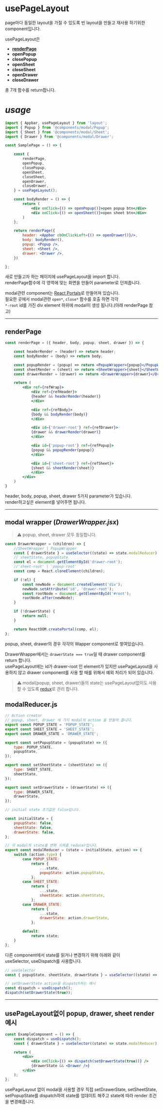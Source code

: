 # **usePageLayout**

page마다 동일한 layout을 가질 수 있도록 빈 layout을 만들고 재사용 하기위한 component입니다.

usePageLayout은

-   [**renderPage**](#render-page)
-   **openPopup**
-   **closePopup**
-   **openSheet**
-   **closeSheet**
-   **openDrawer**
-   **closeDrawer**

총 7개 함수를 return합니다.

# _usage_

```jsx
import { Appbar, usePageLayout } from 'layout';
import { Popup } from '@components/modal/Popup';
import { Sheet } from '@components/modal/Sheet';
import { Drawer } from '@components/modal/Drawer';

const SamplePage = () => {

	const {
		renderPage,
		openPopup,
		closePopup,
		openSheet,
		closeSheet,
		openDrawer,
		closeDrawer,
	} = usePageLayout();

	const bodyRender = () => {
		return (
			<div onClick={() => openPopup()}>open popup btn</div>
			<div onClick={() => openSheet()}>open sheet btn</div>
		)
	};

	return renderPage({
		header: <Appbar cbOnClickLeft={() => openDrawer()}/>,
		body: bodyRender(),
		popup: <Popup />,
		sheet: <Sheet />,
		drawer: <Drawer />,
	})

};
```

새로 만들고자 하는 페이지에 usePageLayout을 import 합니다.  
renderPage함수에 각 영역에 맞는 화면을 만들어 parameter로 던져줍니다.

modal관련 component는 [React Portals](https://reactjs.org/docs/portals.html)로 만들어져 있습니다.  
필요한 곳에서 modal관련 `open*`, `close*` 함수를 호출 하면 각각  
`*-root` id를 가진 div element 하위에 modal이 생성 됩니다.(아래 renderPage 참고)

---

<h2 id='render-page'>renderPage</h1>

```jsx
const renderPage = ({ header, body, popup, sheet, drawer }) => {

	const headerRender = (header) => return header;
	const bodyRender = (body) => return body;

	const popupRender = (popup) => return <PopupWrapper>{popup}</PopupWrapper>;
	const sheetRender = (sheet) => return <SheetWrapper>{sheet}</SheetWrapper>;
	const drawerRender = (drawer) => return <DrawerWrapper>{drawer}</DrawerWrapper>;

	return (
        <div ref={refWrap}>
            <div ref={refHeader}>
            {header && headerRender(header)}
            </div>

            <div ref={refBody}>
            {body && bodyRender(body)}
            </div>

            <div id={'drawer-root'} ref={refDrawer}>
            {drawer && drawerRender(drawer)}
            </div>

            <div id={'popup-root'} ref={refPopup}>
            {popup && popupRender(popup)}
            </div>

            <div id={'sheet-root'} ref={refSheet}>
            {sheet && sheetRender(sheet)}
            </div>
        </div>
	)
}
```

header, body, popup, sheet, drawer 5가지 parameter가 있습니다.  
render하고싶은 element를 넣어주면 됩니다.

---

## modal wrapper (_DrawerWrapper.jsx_)

> ⚠️ popup, sheet, drawer 모두 동일합니다.

```jsx
const DrawerWrapper = (children) => {
    //SheetWrapper | PopupWrapper
    const { drawerState } = useSelector((state) => state.modalReducer);
    // sheetState, popupState
    const el = document.getElementById('drawer-root');
    //'sheet-root' | 'popup-root'
    const comp = React.cloneElement(children);

    if (!el) {
        const newNode = document.createElement('div');
        newNode.setAttribute('id', 'drawer-root');
        const rootNode = document.getElementById('#root');
        rootNode.after(newNode);
    }

    if (!drawerState) {
        return null;
    }

    return ReactDOM.createPortal(comp, el);
};
```

popup, sheet, drawer의 경우 각각의 Wapper component로 쌓여있습니다.

DrawerWrapper에서는 `drawerState === true`일 때 drawer component를 return 합니다.  
usePageLayout에는 id가 drawer-root 인 element가 있지만 usePageLayout을 사용하지 않고 drawer component를 사용 할 때를 위해서 예외 처리가 되어 있습니다.

> ⚠️ modal(popup, sheet, drawer)들의 state는 usePageLayout없이도 사용할 수 있도록 [redux](https://react-redux.js.org/)로 관리 합니다.

## modalReducer.js

```jsx
// Action creator
// popup, sheet, drawer 세 가지 modal의 action 을 만들어 줍니다.
export const POPUP_STATE = 'POPUP_STATE';
export const SHEET_STATE = 'SHEET_STATE';
export const DRAWER_STATE = 'DRAWER_STATE';

export const setPopupState = (popupState) => ({
    type: POPUP_STATE,
    popupState,
});

export const setSheetState = (sheetState) => ({
    type: SHEET_STATE,
    sheetState,
});

export const setDrawerState = (drawerState) => ({
    type: DRAWER_STATE,
    drawerState,
});

// initial state 초기값은 false입니다.

const initialState = {
    popupState: false,
    sheetState: false,
    drawerState: false,
};

// 각 modal의 state를 변화 시켜줄 reducer입니다.
export const modalReducer = (state = initialState, action) => {
    switch (action.type) {
        case POPUP_STATE:
            return {
                ...state,
                popupState: action.popupState,
            };
        case SHEET_STATE:
            return {
                ...state,
                sheetState: action.sheetState,
            };
        case DRAWER_STATE:
            return {
                ...state,
                drawerState: action.drawerState,
            };

        default:
            return state;
    }
};
```

다른 component에서 state를 읽거나 변경하기 위해 아래와 같이  
useSelector, useDispatch를 사용합니다.

```jsx
// useSelector
const { popupState, sheetState, drawerState } = useSelector((state) => state.modalReducer);

// setDrawerState action을 dispatch하는 예시
const dispatch = useDispatch();
dispatch(setDrawerState(true));
```

---

## usePageLayout없이 popup, drawer, sheet render 예시

```jsx
const ExampleComponent = () => {
    const dispatch = useDispatch();
    const { drawerState } = useSelector((state) => state.modalReducer);

    return (
        <div>
            <div onClick={() => dispatch(setDrawerState(true))} />
            {drawerState && <Drawer />}
        </div>
    );
};
```

usePageLayout 없이 modal을 사용할 경우 직접 setDrawerState, setSheetState, setPopupState를 dispatch하여 state를 업데이트 해주고 state에 따라 render 조건을 변경해줍니다.
